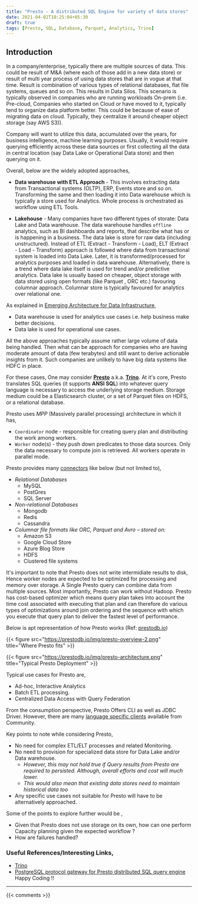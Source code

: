 ```yaml
---
title: "Presto - A distributed SQL Engine for variety of data stores"
date: 2021-04-02T10:25:04+05:30
draft: true
tags: [Presto, SQL, Database, Parquet, Analytics, Trino]
---
```


## Introduction

In a company/enterprise, typically there are multiple sources of data. This could be result of M&A (where each of those add in a new data store) or result of multi year process of using data stores that are in vogue at that time. Result is combination of various types of relational databases, flat file systems, queues and so on. This results in Data Silos. This scenario is typically observed in companies who are running workloads On-prem (i.e. Pre-cloud, Companies who started on Cloud or have moved to it, typically tend to organize data platform better. This could be because of ease of migrating data on cloud. Typically, they centralize it around cheaper object storage (say AWS S3)). 

Company will want to utilize this data, accumulated over the years, for business intelligence, machine learning purposes. Usually, it would require querying efficiently across these data sources or first collecting all the data in central location (say Data Lake or Operational Data store) and then querying on it. 

Overall, below are the widely adopted approaches, 

* **Data warehouse with ETL Approach** - This involves extracting data from Transactional systems (OLTP), ERP, Events store and so on. Transforming the same and then loading it into Data warehouse which is typically a store used for Analytics. Whole process is orchestrated as workflow using ETL Tools. 

* **Lakehouse** - Many companies have two different types of storate: Data Lake and Data warehouse. The data warehouse handles `offline` analytics, such as BI dashboards and reports, that describe what has or is happening in a business.  The data lake is store for raw data (including unstructured). Instead of ETL (Extract - Transform - Load), ELT (Extract - Load - Transform) approach is followed where data from transactional system is loaded into Data Lake. Later, it is transformed/processed for analytics purposes and loaded in data warehouse. Alternatively, there is a trend where data lake itself is used for trend and/or predictive analytics. Data lake is usually based on cheaper, object storage with data stored using open formats (like Parquet , ORC etc.) favouring columnar approach. Columnar store is typically favoured for analytics over relational one.

As explained in [Emerging Architecture for Data Infrastructure](https://a16z.com/2020/10/15/the-emerging-architectures-for-modern-data-infrastructure/), 

* Data warehouse is used for analytics use cases i.e. help business make better decisions. 
* Data lake is used for operational use cases.

All the above approaches typically assume rather large volume of data being handled. Then what can be approach for companies who are having moderate amount of data (few terabytes) and still want to derive actionable insights from it. Such companies are unlikely to have big data systems like HDFC in place. 

For these cases, One may consider [**Presto**](https://prestodb.io/) a.k.a. [**Trino**](https://trino.io). At it's core, Presto translates SQL queries (it supports __ANSI SQL__) into whatever query language is necessary to access the underlying storage medium. Storage medium could be a Elasticsearch cluster, or a set of Parquet files on HDFS, or a relational database.

Presto uses *MPP* (Massively parallel processing) architecture in which it has,

*  ``Coordinator`` node - responsible for creating query plan and distributing the work among workers.
* ``Worker`` node(s) - they push down predicates to those data sources. Only the data necessary to compute join is retrieved. All workers operate in parallel mode.

Presto provides many [connectors](https://trino.io/docs/current/connector.html) like below (but not limited to),
* _Relational Databases_
  * MySQL
  * PostGres
  * SQL Server
* _Non-relational Databases_
  * Mongodb
  * Redis
  * Cassandra
* _Columnar file formats like ORC, Parquet and Avro – stored on:_
  * Amazon S3
  * Google Cloud Store
  * Azure Blog Store
  * HDFS
  * Clustered file systems

It's important to note that Presto does not write intermidiate results to disk, Hence worker nodes are expected to be optimized for processing and memory  over storage. A Single Presto query can combine data from multiple sources. Most importantly, Presto can work without Hadoop. Presto has cost-based optimizer which means query plan takes into account the time cost associated with executing that plan and can therefore do various types of optimizations around join ordering and the sequence with which you execute that query plan to deliver the fastest level of performance. 

Below is apt representation of how Presto works (Ref: [prestodb.io](https://prestodb.io))

{{< figure src="https://prestodb.io/img/presto-overview-2.png" title="Where Presto fits" >}}

{{< figure src="https://prestodb.io/img/presto-architecture.png" title="Typical Presto Deployment" >}}

Typical use cases for Presto are, 

* Ad-hoc, Interactive Analytics 
* Batch ETL processing.
* Centralized Data Access with Query Federation

From the consumption perspective, Presto Offers CLI as well as JDBC Driver. However, there are many [language specific clients](https://trino.io/resources.html) available from Community.

Key points to note while considering Presto, 

* No need for complex ETL/ELT processes and related Monitoring. 
* No need to provision for  specialized data store for Data Lake and/or Data warehouse.
  * *However, this may not hold true if Query results from Presto are required to persisted. Although, overall efforts and cost will much lower.*
  * *This would also mean that existing data stores need to maintain historical data too*
* Any specific use cases not suitable for Presto will have to be alternatively approached.

Some of the points to explore further would be , 

* Given that Presto does not use storage on its own, how can one perform Capacity planning given the expected workflow ?
* How are failures handled? 


### Useful References/Interesting Links,
- [Trino](https://trino.io)
- [PostgreSQL protocol gateway for Presto distributed SQL query engine](https://github.com/treasure-data/prestogres/)
Happy Coding !!

---

{{< comments >}}
